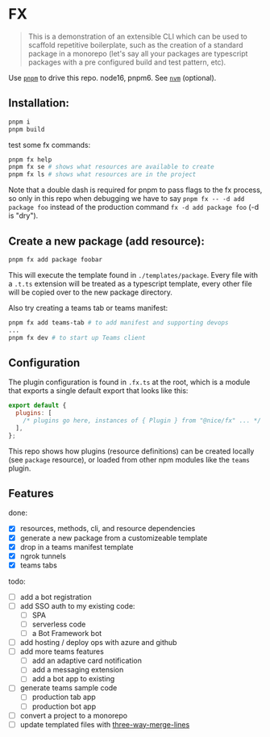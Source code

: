 # FX

> This is a demonstration of an extensible CLI which can be used to scaffold repetitive boilerplate, such as the creation of a standard package in a monorepo (let's say all your packages are typescript packages with a pre configured build and test pattern, etc).

Use [`pnpm`](https://pnpm.io/) to drive this repo. node16, pnpm6. See [`nvm`](https://github.com/nvm-sh/nvm) (optional).

## Installation:

```bash
pnpm i
pnpm build
```

test some fx commands:

```bash
pnpm fx help
pnpm fx se # shows what resources are available to create
pnpm fx ls # shows what resources are in the project
```

Note that a double dash is required for pnpm to pass flags to the fx process, so only in this repo when debugging we have to say `pnpm fx -- -d add package foo` instead of the production command `fx -d add package foo` (-d is "dry").

## Create a new package (add resource):

```bash
pnpm fx add package foobar
```

This will execute the template found in `./templates/package`. Every file with a `.t.ts` extension will be treated as a typescript template, every other file will be copied over to the new package directory.

Also try creating a teams tab or teams manifest:
```bash
pnpm fx add teams-tab # to add manifest and supporting devops
...
pnpm fx dev # to start up Teams client
```

## Configuration

The plugin configuration is found in `.fx.ts` at the root, which is a module that exports a single default export that looks like this:

```js
export default {
  plugins: [
    /* plugins go here, instances of { Plugin } from "@nice/fx" ... */
  ],
};
```
This repo shows how plugins (resource definitions) can be created locally (see `package` resource), or loaded from other npm modules like the `teams` plugin.

## Features

done:

- [x] resources, methods, cli, and resource dependencies
- [x] generate a new package from a customizeable template
- [x] drop in a teams manifest template
- [x] ngrok tunnels
- [x] teams tabs

todo:

- [ ] add a bot registration
- [ ] add SSO auth to my existing code:
  - [ ] SPA
  - [ ] serverless code
  - [ ] a Bot Framework bot
- [ ] add hosting / deploy ops with azure and github
- [ ] add more teams features
  - [ ] add an adaptive card notification
  - [ ] add a messaging extension
  - [ ] add a bot app to existing 
- [ ] generate teams sample code
  - [ ] production tab app
  - [ ] production bot app
- [ ] convert a project to a monorepo
- [ ] update templated files with [three-way-merge-lines](https://www.npmjs.com/package/three-way-merge-lines)
